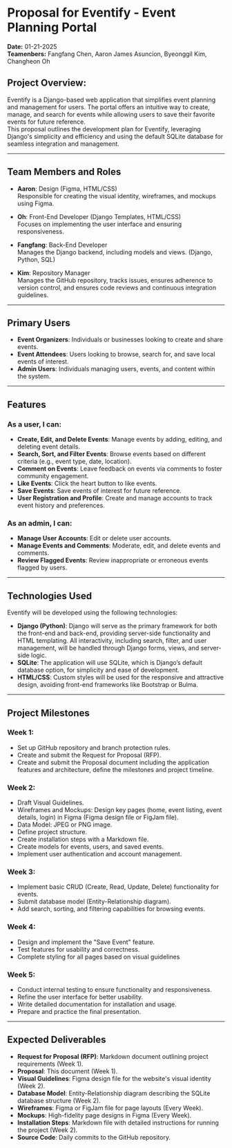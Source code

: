 # Proposal for Eventify - Event Planning Portal

**Date:** 01-21-2025  
**Teamenbers:** Fangfang Chen, Aaron James Asuncion, Byeonggil Kim, Changheon Oh

## Project Overview:

Eventify is a Django-based web application that simplifies event planning and management for users. The portal offers an intuitive way to create, manage, and search for events while allowing users to save their favorite events for future reference.  
This proposal outlines the development plan for Eventify, leveraging Django's simplicity and efficiency and using the default SQLite database for seamless integration and management.

---

## Team Members and Roles

- **Aaron**: Design (Figma, HTML/CSS)  
  Responsible for creating the visual identity, wireframes, and mockups using Figma.

- **Oh**: Front-End Developer (Django Templates, HTML/CSS)  
  Focuses on implementing the user interface and ensuring responsiveness.

- **Fangfang**: Back-End Developer  
  Manages the Django backend, including models and views. (Django, Python, SQL)

- **Kim**: Repository Manager  
  Manages the GitHub repository, tracks issues, ensures adherence to version control, and ensures code reviews and continuous integration guidelines.

---

## Primary Users

- **Event Organizers**: Individuals or businesses looking to create and share events.
- **Event Attendees**: Users looking to browse, search for, and save local events of interest.
- **Admin Users**: Individuals managing users, events, and content within the system.

---

## Features

### As a user, I can:

- **Create, Edit, and Delete Events**: Manage events by adding, editing, and deleting event details.
- **Search, Sort, and Filter Events**: Browse events based on different criteria (e.g., event type, date, location).
- **Comment on Events**: Leave feedback on events via comments to foster community engagement.
- **Like Events**: Click the heart button to like events.
- **Save Events**: Save events of interest for future reference.
- **User Registration and Profile**: Create and manage accounts to track event history and preferences.

### As an admin, I can:

- **Manage User Accounts**: Edit or delete user accounts.
- **Manage Events and Comments**: Moderate, edit, and delete events and comments.
- **Review Flagged Events**: Review inappropriate or erroneous events flagged by users.

---

## Technologies Used

Eventify will be developed using the following technologies:

- **Django (Python)**: Django will serve as the primary framework for both the front-end and back-end, providing server-side functionality and HTML templating. All interactivity, including search, filter, and user management, will be handled through Django forms, views, and server-side logic.
- **SQLite**: The application will use SQLite, which is Django’s default database option, for simplicity and ease of development.
- **HTML/CSS**: Custom styles will be used for the responsive and attractive design, avoiding front-end frameworks like Bootstrap or Bulma.

---

## Project Milestones

### Week 1:

- Set up GitHub repository and branch protection rules.
- Create and submit the Request for Proposal (RFP).
- Create and submit the Proposal document including the application features and architecture, define the milestones and project timeline.

### Week 2:

- Draft Visual Guidelines.
- Wireframes and Mockups: Design key pages (home, event listing, event details, login) in Figma (Figma design file or FigJam file).
- Data Model: JPEG or PNG image.
- Define project structure.
- Create installation steps with a Markdown file.
- Create models for events, users, and saved events.
- Implement user authentication and account management.

### Week 3:

- Implement basic CRUD (Create, Read, Update, Delete) functionality for events.
- Submit database model (Entity-Relationship diagram).
- Add search, sorting, and filtering capabilities for browsing events.

### Week 4:

- Design and implement the "Save Event" feature.
- Test features for usability and correctness.
- Complete styling for all pages based on visual guidelines

### Week 5:

- Conduct internal testing to ensure functionality and responsiveness.
- Refine the user interface for better usability.
- Write detailed documentation for installation and usage.
- Prepare and practice the final presentation.

---

## Expected Deliverables

- **Request for Proposal (RFP)**: Markdown document outlining project requirements (Week 1).
- **Proposal**: This document (Week 1).
- **Visual Guidelines**: Figma design file for the website's visual identity (Week 2).
- **Database Model**: Entity-Relationship diagram describing the SQLite database structure (Week 2).
- **Wireframes**: Figma or FigJam file for page layouts (Every Week).
- **Mockups**: High-fidelity page designs in Figma (Every Week).
- **Installation Steps**: Markdown file with detailed instructions for running the project (Week 2).
- **Source Code**: Daily commits to the GitHub repository.
